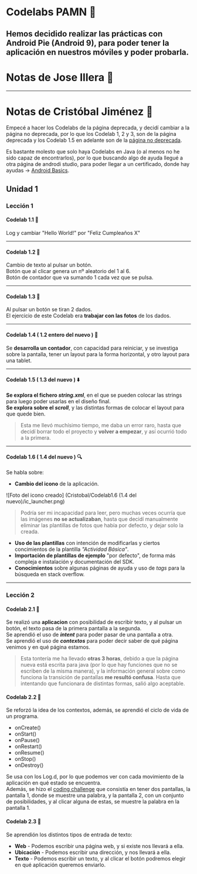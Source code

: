 # Codelabs PAMN 📙
Hemos decidido realizar las prácticas con Android Pie (Android 9), para poder tener la aplicación en nuestros móviles y poder probarla.  
---
# Notas de Jose Illera 📝
---  
# Notas de Cristóbal Jiménez 📝
Empecé a hacer los Codelabs de la página deprecada, y decidí cambiar a la página no deprecada, por lo que los Codelab 1, 2 y 3, son de la página deprecada y los Codelab 1.5 en adelante son de la [página no deprecada](https://developer.android.com/courses/fundamentals-training/toc-v2).  

Es bastante molesto que solo haya Codelabs en Java (o al menos no he sido capaz de encontrarlos), por lo que buscando algo de ayuda llegué a otra página de androdi studio, para poder llegar a un certificado, donde hay ayudas -> [Android Basics](https://developer.android.com/courses/android-basics-kotlin/course).

## **Unidad 1**
### **Lección 1**
#### **Codelab 1.1** 👋
Log y cambiar "Hello World!" por "Feliz Cumpleaños X"  

---
#### **Codelab 1.2** 🔘
Cambio de texto al pulsar un botón.  
Botón que al clicar genera un nº aleatorio del 1 al 6.  
Botón de contador que va sumando 1 cada vez que se pulsa. 

---
#### **Codelab 1.3** 🎲
Al pulsar un botón se tiran 2 dados.  
El ejercicio de este Codelab era **trabajar con las fotos** de los dados.  

---
#### **Codelab 1.4 ( 1.2 entero del nuevo )** 📲
Se **desarrolla un contador**, con capacidad para reiniciar, y se investiga sobre la pantalla, tener un layout para la forma horizontal, y otro layout para una tablet.  
  
---
#### **Codelab 1.5 ( 1.3 del nuevo )** ⬇️
**Se explora el fichero _string.xml_**, en el que se pueden colocar las strings para luego poder usarlas en el diseño final.   
**Se explora sobre el _scroll_**, y las distintas formas de colocar el layout para que quede bien.  

>Esta me llevó muchísimo tiempo, me daba un error raro, hasta que decidí borrar todo el proyecto y **volver a empezar**, y así ocurrió todo a la primera.

---
#### **Codelab 1.6 ( 1.4 del nuevo )** 🔍
Se habla sobre:  
- **Cambio del icono** de la aplicación.

 ![Foto del icono creado] (Cristobal/Codelab1.6 (1.4 del nuevo)/ic_launcher.png) 
>Podría ser mi incapacidad para leer, pero muchas veces ocurría que las imágenes **no se actualizaban**, hasta que decidí manualmente eliminar las plantillas de fotos que había por defecto, y dejar solo la creada.

- **Uso de las plantillas** con intención de modificarlas y ciertos concimientos de la plantilla _"Actividad Básica"_.  
- **Importación de plantillas de ejemplo** "por defecto", de forma más compleja e instalación y documentación del SDK.  
- **Conocimientos** sobre algunas páginas de ayuda y uso de _tags_ para la búsqueda en stack overflow.

---
### **Lección 2**
#### **Codelab 2.1** 😤
Se realizó una **aplicacion** con posibilidad de escribir texto, y al pulsar un botón, el texto pasa de la primera pantalla a la segunda.  
Se aprendió el uso de _**intent**_ para poder pasar de una pantalla a otra.  
Se aprendió el uso de _**contextos**_ para poder decir saber de qué página venimos y en qué página estamos.
> Esta tontería me ha llevado **otras 3 horas**, debido a que la página nueva está escrita para java (por lo que hay funciones que no se escriben de la misma manera), y la información general sobre como funciona la transición de pantallas **me resultó confusa**. Hasta que intentando que funcionara de distintas formas, salió algo aceptable.


#### **Codelab 2.2** 🧀  
Se reforzó la idea de los contextos, además, se aprendió el ciclo de vida de un programa.  

- onCreate()
- onStart()
- onPause()
- onRestart()
- onResume()
- onStop()
- onDestroy()

Se usa con los Log.d, por lo que podemos ver con cada movimiento de la aplicación en qué estado se encuentra.  
Además, se hizo el [coding challenge](https://developer.android.com/codelabs/android-training-activity-lifecycle-and-state?index=..%2F..%2Fandroid-training#4) que consistía en tener dos pantallas, la pantalla 1, donde se muestre una palabra, y la pantalla 2, con un conjunto de posibilidades, y al clicar alguna de estas, se muestre la palabra en la pantalla 1.

#### **Codelab 2.3** 📍  
Se aprendión los distintos tipos de entrada de texto:
- **Web** - Podemos escribir una página web, y si existe nos llevará a ella.
- **Ubicación** - Podemos escribir una dirección, y nos llevará a ella.
- **Texto** - Podemos escribir un texto, y al clicar el botón podremos elegir en qué aplicación queremos enviarlo.